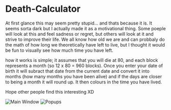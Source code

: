 # Death-Calculator
At first glance this may seem pretty stupid... and thats because it is. It seems sorta dark but I actually made it as a motivational thing. Some poeple will look at this and feel sadness or regret, but others will look at it and strive to improve their life. We all know how old we are and can probbaly do the math of how long we theoretically have left to live, but I thought it would be fun to visually see how much time you have left.

how it works is simple; it assumes that you will die at 80, and each block represents a month (so 12 x 80 = 960 blocks). Once you enter your date of birth it will subract that date from the current date and convert it into months (how many months you have been alive) and if the days are closer to being a month it will round up. It then colours in the time you have lived. 

Hope other people find this interesting XD

![Main Window](https://i.imgur.com/fYNCcQe.png) ![Popups](https://i.imgur.com/Xjq5Zym.png)
